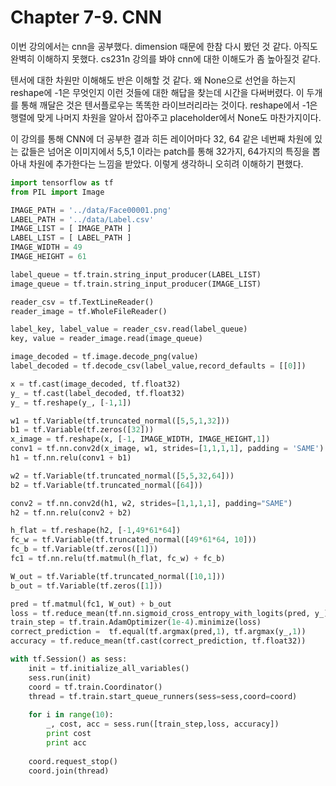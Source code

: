Chapter 7-9. CNN
======

이번 강의에서는 cnn을 공부했다. dimension 때문에 한참 다시 봤던 것 같다. 아직도 완벽히 이해하지 못했다. cs231n 강의를 봐야 cnn에 대한 이해도가 좀 높아질것 같다. 

텐서에 대한 차원만 이해해도 반은 이해할 것 같다. 왜 None으로 선언을 하는지 reshape에 -1은 무엇인지 이런 것들에 대한 해답을 찾는데 시간을 다써버렸다. 이 두개를 통해 깨달은 것은 텐서플로우는 똑똑한 라이브러리라는 것이다. reshape에서 -1은 행렬에 맞게 나머지 차원을 알아서 잡아주고 placeholder에서 None도 마찬가지이다. 


이 강의를 통해 CNN에 더 공부한 결과 히든 레이어마다 32, 64 같은 네번째 차원에 있는 값들은 넘어온 이미지에서 5,5,1 이라는 patch를 통해 32가지, 64가지의 특징을 뽑아내 차원에 추가한다는 느낌을 받았다. 이렇게 생각하니 오히려 이해하기 편했다. 


```python
import tensorflow as tf
from PIL import Image

IMAGE_PATH = '../data/Face00001.png'
LABEL_PATH = '../data/Label.csv'
IMAGE_LIST = [ IMAGE_PATH ]
LABEL_LIST = [ LABEL_PATH ]
IMAGE_WIDTH = 49
IMAGE_HEIGHT = 61

label_queue = tf.train.string_input_producer(LABEL_LIST)
image_queue = tf.train.string_input_producer(IMAGE_LIST)

reader_csv = tf.TextLineReader()
reader_image = tf.WholeFileReader()

label_key, label_value = reader_csv.read(label_queue)
key, value = reader_image.read(image_queue)

image_decoded = tf.image.decode_png(value)
label_decoded = tf.decode_csv(label_value,record_defaults = [[0]])

x = tf.cast(image_decoded, tf.float32)
y_ = tf.cast(label_decoded, tf.float32)
y_ = tf.reshape(y_, [-1,1])

w1 = tf.Variable(tf.truncated_normal([5,5,1,32]))
b1 = tf.Variable(tf.zeros([32]))
x_image = tf.reshape(x, [-1, IMAGE_WIDTH, IMAGE_HEIGHT,1])
conv1 = tf.nn.conv2d(x_image, w1, strides=[1,1,1,1], padding = 'SAME')
h1 = tf.nn.relu(conv1 + b1)

w2 = tf.Variable(tf.truncated_normal([5,5,32,64]))
b2 = tf.Variable(tf.truncated_normal([64]))

conv2 = tf.nn.conv2d(h1, w2, strides=[1,1,1,1], padding="SAME")
h2 = tf.nn.relu(conv2 + b2)

h_flat = tf.reshape(h2, [-1,49*61*64])
fc_w = tf.Variable(tf.truncated_normal([49*61*64, 10]))
fc_b = tf.Variable(tf.zeros([1]))
fc1 = tf.nn.relu(tf.matmul(h_flat, fc_w) + fc_b)

W_out = tf.Variable(tf.truncated_normal([10,1]))
b_out = tf.Variable(tf.zeros([1]))

pred = tf.matmul(fc1, W_out) + b_out
loss = tf.reduce_mean(tf.nn.sigmoid_cross_entropy_with_logits(pred, y_))
train_step = tf.train.AdamOptimizer(1e-4).minimize(loss)
correct_prediction =  tf.equal(tf.argmax(pred,1), tf.argmax(y_,1))
accuracy = tf.reduce_mean(tf.cast(correct_prediction, tf.float32))

with tf.Session() as sess:
	init = tf.initialize_all_variables()
	sess.run(init)
	coord = tf.train.Coordinator()
	thread = tf.train.start_queue_runners(sess=sess,coord=coord)
		
	for i in range(10):	
		_, cost, acc = sess.run([train_step,loss, accuracy])
		print cost
		print acc
    
	coord.request_stop()
	coord.join(thread)
 
```

    
